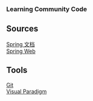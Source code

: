 ### Learning Community Code 

##  Sources
[Spring 文档](https://spring.io/guides)    
[Spring Web](https://spring.io/guides/gs/serving-web-content/)   

## Tools
[Git](https://git-scm.com/download)   
[Visual Paradigm](https://www.visual-paradigm.com)    